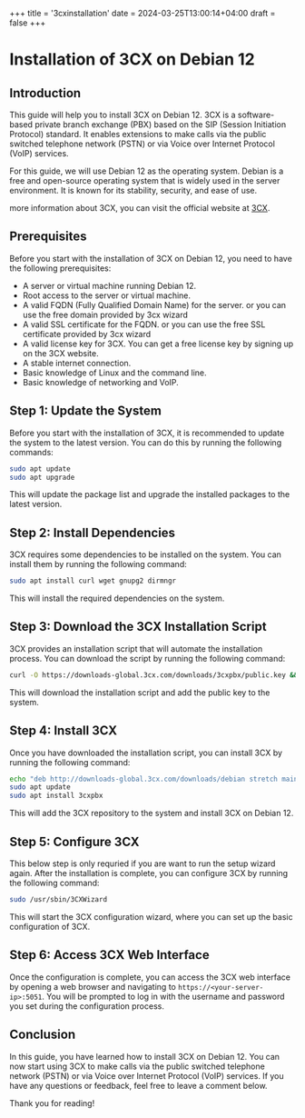 +++
title = '3cxinstallation'
date = 2024-03-25T13:00:14+04:00
draft = false
+++


# Installation of 3CX on Debian 12

## Introduction
 This guide will help you to install 3CX on Debian 12. 3CX is a software-based private branch exchange (PBX) based on the SIP (Session Initiation Protocol) standard. It enables extensions to make calls via the public switched telephone network (PSTN) or via Voice over Internet Protocol (VoIP) services.

 For this guide, we will use Debian 12 as the operating system. Debian is a free and open-source operating system that is widely used in the server environment. It is known for its stability, security, and ease of use.

 more information about 3CX, you can visit the official website at [3CX](https://www.3cx.com/).

## Prerequisites

Before you start with the installation of 3CX on Debian 12, you need to have the following prerequisites:
- A server or virtual machine running Debian 12.
- Root access to the server or virtual machine.
- A valid FQDN (Fully Qualified Domain Name) for the server. or you can use the free domain provided by 3cx wizard
- A valid SSL certificate for the FQDN. or you can use the free SSL certificate provided by 3cx wizard
- A valid license key for 3CX. You can get a free license key by signing up on the 3CX website.
- A stable internet connection.
- Basic knowledge of Linux and the command line.
- Basic knowledge of networking and VoIP.

## Step 1: Update the System
Before you start with the installation of 3CX, it is recommended to update the system to the latest version. You can do this by running the following commands:
```bash
sudo apt update
sudo apt upgrade
```
This will update the package list and upgrade the installed packages to the latest version.

## Step 2: Install Dependencies
3CX requires some dependencies to be installed on the system. You can install them by running the following command:
```bash
sudo apt install curl wget gnupg2 dirmngr
```
This will install the required dependencies on the system.

## Step 3: Download the 3CX Installation Script
3CX provides an installation script that will automate the installation process. You can download the script by running the following command:
```bash
curl -O https://downloads-global.3cx.com/downloads/3cxpbx/public.key && sudo apt-key add public.key
```
This will download the installation script and add the public key to the system.

## Step 4: Install 3CX
Once you have downloaded the installation script, you can install 3CX by running the following command:
```bash
echo "deb http://downloads-global.3cx.com/downloads/debian stretch main" | sudo tee /etc/apt/sources.list.d/3cxpbx.list
sudo apt update
sudo apt install 3cxpbx
```
This will add the 3CX repository to the system and install 3CX on Debian 12.

## Step 5: Configure 3CX
This below step is only requried if you are want to run the setup wizard again.
After the installation is complete, you can configure 3CX by running the following command:
```bash
sudo /usr/sbin/3CXWizard
```
This will start the 3CX configuration wizard, where you can set up the basic configuration of 3CX.

## Step 6: Access 3CX Web Interface
Once the configuration is complete, you can access the 3CX web interface by opening a web browser and navigating to `https://<your-server-ip>:5051`. You will be prompted to log in with the username and password you set during the configuration process.

## Conclusion
In this guide, you have learned how to install 3CX on Debian 12. You can now start using 3CX to make calls via the public switched telephone network (PSTN) or via Voice over Internet Protocol (VoIP) services. If you have any questions or feedback, feel free to leave a comment below.

Thank you for reading!



